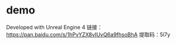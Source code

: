 # demo

Developed with Unreal Engine 4
链接：https://pan.baidu.com/s/1hPvYZX8vIUvQ6a9fhsoBhA 
提取码：5l7y
